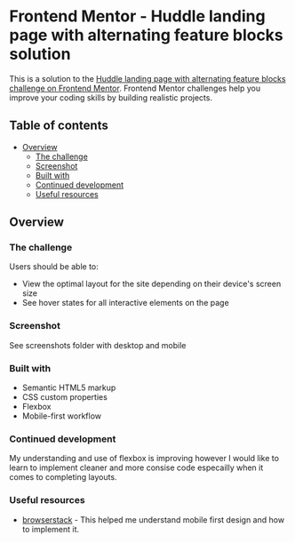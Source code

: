 # Frontend Mentor - Huddle landing page with alternating feature blocks solution

This is a solution to the [Huddle landing page with alternating feature blocks challenge on Frontend Mentor](https://www.frontendmentor.io/challenges/huddle-landing-page-with-alternating-feature-blocks-5ca5f5981e82137ec91a5100). Frontend Mentor challenges help you improve your coding skills by building realistic projects. 

## Table of contents

- [Overview](#overview)
  - [The challenge](#the-challenge)
  - [Screenshot](#screenshot)
  - [Built with](#built-with)
  - [Continued development](#continued-development)
  - [Useful resources](#useful-resources)

## Overview

### The challenge

Users should be able to:

- View the optimal layout for the site depending on their device's screen size
- See hover states for all interactive elements on the page

### Screenshot

See screenshots folder with desktop and mobile 

### Built with

- Semantic HTML5 markup
- CSS custom properties
- Flexbox
- Mobile-first workflow


### Continued development

My understanding and use of flexbox is improving however I would like to learn to implement cleaner and more consise code especailly when it comes to completing layouts.


### Useful resources

- [browserstack](https://www.browserstack.com/guide/how-to-implement-mobile-first-design) - This helped me understand mobile first design and how to implement it.

